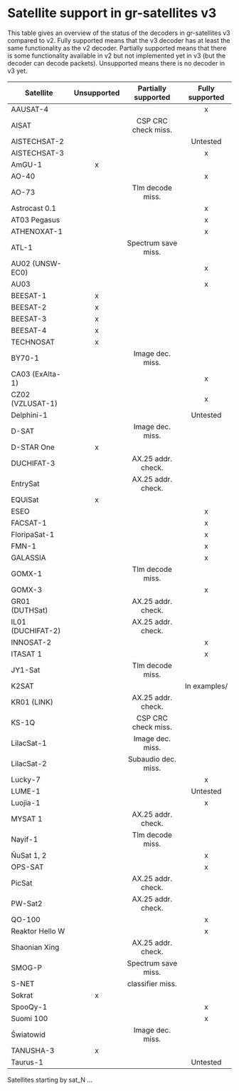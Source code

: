 # Satellite support in gr-satellites v3

This table gives an overview of the status of the decoders in gr-satellites v3
compared to v2. Fully supported means that the v3 decoder has at least the same
functionality as the v2 decoder. Partially supported means that there is some
functionality available in v2 but not implemented yet in v3 (but the decoder
can decode packets). Unsupported means there is no decoder in v3 yet.

| Satellite 	    | Unsupported | Partially supported | Fully supported |
| ----------------- |:-----------:|:-------------------:|:---------------:|
| AAUSAT-4          |             |                     | x               |
| AISAT		    |		  | CSP CRC check miss.	| 		  |
| AISTECHSAT-2      |             | 	    	  	| Untested  	  |
| AISTECHSAT-3	    |		  |			| x   	  	  |
| AmGU-1	    | x		  |			| 		  |
| AO-40		    | 		  |			| x		  |
| AO-73		    |		  | Tlm decode miss.	| 		  |
| Astrocast 0.1	    |		  | 	       		| x		  |
| AT03 Pegasus	    |		  |			| x		  |
| ATHENOXAT-1	    | 		  |			| x		  |
| ATL-1		    |		  | Spectrum save miss.	| 		  |
| AU02 (UNSW-EC0)   |		  | 	     	  	| x		  |
| AU03 		    |		  |			| x		  |
| BEESAT-1	    | x		  |			| 		  |
| BEESAT-2	    | x		  |			| 		  |
| BEESAT-3	    | x		  |			| 		  |
| BEESAT-4	    | x		  |			| 		  |
| TECHNOSAT	    | x		  |			| 		  |
| BY70-1	    | 		  | Image dec. miss.	|		  |
| CA03 (ExAlta-1)   |		  | 	       		| x		  |
| CZ02 (VZLUSAT-1)  |		  |			| x		  |
| Delphini-1	    |		  |			| Untested	  |
| D-SAT		    |		  | Image dec. miss.	| 		  |
| D-STAR One	    | x		  | 	       		|		  |
| DUCHIFAT-3	    | 		  | AX.25 addr. check.	| 		  |
| EntrySat	    |		  | AX.25 addr. check.	| 		  |
| EQUiSat	    | x		  | 	  		|		  |
| ESEO		    | 		  |			| x		  |
| FACSAT-1	    |		  |			| x		  |
| FloripaSat-1	    |		  |			| x		  |
| FMN-1		    |		  |			| x		  |
| GALASSIA	    |		  |			| x		  |
| GOMX-1	    |		  | Tlm decode miss.	| 		  |
| GOMX-3	    |		  | 	       		| x		  |
| GR01 (DUTHSat)    |		  | AX.25 addr. check.	|  		  |
| IL01 (DUCHIFAT-2) |		  | AX.25 addr. check.	|		  |
| INNOSAT-2	    |		  | 	  		| x		  |
| ITASAT 1	    |		  |			| x		  |
| JY1-Sat	    |		  | Tlm decode miss.	| 		  |
| K2SAT		    |		  | 	       		| In examples/	  |
| KR01 (LINK)	    |		  | AX.25 addr. check.	|    		  |
| KS-1Q		    |		  | CSP CRC check miss.	| 		  |
| LilacSat-1	    |		  | Image dec. miss.	|		  |
| LilacSat-2	    |		  | Subaudio dec. miss.	|		  |
| Lucky-7	    |		  | 	     	  	| x		  |
| LUME-1	    |		  |			| Untested	  |
| Luojia-1	    |		  |			| x		  |
| MYSAT 1	    |		  | AX.25 addr. check.	| 		  |
| Nayif-1	    |		  | Tlm decode miss.	|		  |
| ÑuSat 1, 2	    |		  | 	       		| x		  |
| OPS-SAT  	    |		  |			| x		  |
| PicSat	    |		  | AX.25 addr. check.	| 		  |
| PW-Sat2	    |		  | AX.25 addr. check.	|		  |
| QO-100	    |		  | 	  		| x		  |
| Reaktor Hello W   |		  |			| x		  |
| Shaonian Xing	    |		  | AX.25 addr. check.	| 		  |
| SMOG-P   	    |		  | Spectrum save miss.	|		  |
| S-NET		    |		  | classifier miss.	|		  |
| Sokrat	    | x		  | 	       		|		  |
| SpooQy-1	    | 		  |			| x		  |
| Suomi 100	    |		  |			| x		  |
| Światowid	    |		  | Image dec. miss.	| 		  |
| TANUSHA-3	    | x		  | 	       		|		  |
| Taurus-1	    | 		  |			| Untested	  |



Satellites starting by sat_N ...